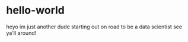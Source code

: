 # hello-world

heyo
im just another dude starting out on road to be a data scientist
see ya'll around!
